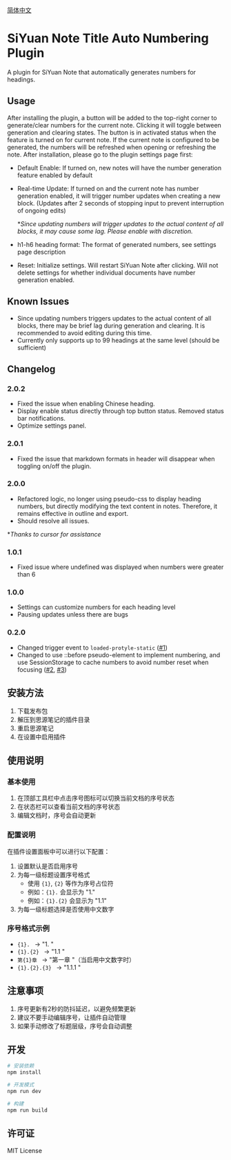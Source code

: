 [简体中文](https://github.com/dale0525/siyuan-auto-seq-number//blob/main/README_zh_CN.md)

# SiYuan Note Title Auto Numbering Plugin
A plugin for SiYuan Note that automatically generates numbers for headings.

## Usage
After installing the plugin, a button will be added to the top-right corner to generate/clear numbers for the current note. Clicking it will toggle between generation and clearing states. The button is in activated status when the feature is turned on for current note.
If the current note is configured to be generated, the numbers will be refreshed when opening or refreshing the note.
After installation, please go to the plugin settings page first:
- Default Enable: If turned on, new notes will have the number generation feature enabled by default
- Real-time Update: If turned on and the current note has number generation enabled, it will trigger number updates when creating a new block. (Updates after 2 seconds of stopping input to prevent interruption of ongoing edits)

  **Since updating numbers will trigger updates to the actual content of all blocks, it may cause some lag. Please enable with discretion.*
- h1-h6 heading format: The format of generated numbers, see settings page description
- Reset: Initialize settings. Will restart SiYuan Note after clicking. Will not delete settings for whether individual documents have number generation enabled.

## Known Issues
- Since updating numbers triggers updates to the actual content of all blocks, there may be brief lag during generation and clearing. It is recommended to avoid editing during this time.
- Currently only supports up to 99 headings at the same level (should be sufficient)

## Changelog
### 2.0.2
- Fixed the issue when enabling Chinese heading.
- Display enable status directly through top button status. Removed status bar notifications.
- Optimize settings panel.

### 2.0.1
- Fixed the issue that markdown formats in header will disappear when toggling on/off the plugin.

### 2.0.0
- Refactored logic, no longer using pseudo-css to display heading numbers, but directly modifying the text content in notes. Therefore, it remains effective in outline and export.
- Should resolve all issues.

**Thanks to cursor for assistance*

### 1.0.1
- Fixed issue where undefined was displayed when numbers were greater than 6

### 1.0.0
- Settings can customize numbers for each heading level
- Pausing updates unless there are bugs

### 0.2.0
- Changed trigger event to `loaded-protyle-static` ([#1](https://github.com/dale0525/siyuan-auto-seq-number/issues/1))
- Changed to use ::before pseudo-element to implement numbering, and use SessionStorage to cache numbers to avoid number reset when focusing ([#2](https://github.com/dale0525/siyuan-auto-seq-number/issues/2), [#3](https://github.com/dale0525/siyuan-auto-seq-number/issues/3))

## 安装方法

1. 下载发布包
2. 解压到思源笔记的插件目录
3. 重启思源笔记
4. 在设置中启用插件

## 使用说明

### 基本使用

1. 在顶部工具栏中点击序号图标可以切换当前文档的序号状态
2. 在状态栏可以查看当前文档的序号状态
3. 编辑文档时，序号会自动更新

### 配置说明

在插件设置面板中可以进行以下配置：

1. 设置默认是否启用序号
2. 为每一级标题设置序号格式
   - 使用 `{1}`, `{2}` 等作为序号占位符
   - 例如：`{1}.` 会显示为 "1."
   - 例如：`{1}.{2}` 会显示为 "1.1"
3. 为每一级标题选择是否使用中文数字

### 序号格式示例

- `{1}. ` → "1. "
- `{1}.{2} ` → "1.1 "
- `第{1}章 ` → "第一章 "（当启用中文数字时）
- `{1}.{2}.{3} ` → "1.1.1 "

## 注意事项

1. 序号更新有2秒的防抖延迟，以避免频繁更新
2. 建议不要手动编辑序号，让插件自动管理
3. 如果手动修改了标题层级，序号会自动调整

## 开发

```bash
# 安装依赖
npm install

# 开发模式
npm run dev

# 构建
npm run build
```

## 许可证

MIT License